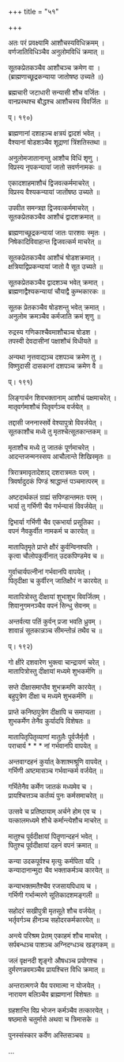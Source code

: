 +++
title = "५१"

+++

  
  
  
अतः परं प्रवक्ष्यामि आशौचस्यविधिक्रमम् ।  
वर्णजातिविधिञ्चैव अनुलोमविधिं क्रमात् ॥  
  
सूतकप्रेतकञ्चैव आशौचञ्च क्रमेण वा ।  
(ब्राह्मणाच्छूद्रकन्याया जातोषष्ठ उच्यते ॥)  
  
ब्रह्मचारी जटाधारी सन्यासी शौच वर्जितः ।  
वानप्रस्थश्च बौद्धश्च आशौचस्य विवर्जितः ॥  
  
प्। १९०)  
  
ब्राह्मणानां दशाहञ्च क्षत्रयं द्वादशं भवेत् ।  
वैश्यानां षोडशञ्चैव शूद्राणां त्रिंशतिस्तथा ॥  
  
अनुलोमजातानान्तु आशौच विधिं शृणु ।  
विप्रस्य नृपकन्यायां जातो सवर्णनामकः ॥  
  
एकादशाहमाशौचं द्विजवत्कर्ममाचरेत् ।  
विप्रस्य वैश्यकन्यायां जातोंषष्ठ उच्यते ॥  
  
उपवीत समन्त्रज्ञ द्विजवत्कर्ममाचरेत् ।  
सूतकप्रेतकञ्चैव आशौचं द्वादशक्रमात् ॥  
  
ब्राह्मणाच्छूद्रकन्यायां जातः पारशवः स्मृतः ।  
निषेकादिविवाहान्त द्विजवत्कर्म माचरेत् ॥  
  
सूतकप्रेतकञ्चैव आशौचं षोडशक्रमात् ।  
क्षत्रियाद्विप्रकन्यायां जातो वै सूत उच्यते ॥  
  
सूतकप्रेतकञ्चैव द्वादशञ्च भवेत् क्रमात् ।  
ब्राह्मणाद्वैश्यकन्यायां चौयाद्वै कुम्भकारकः ॥  
  
सूतक प्रेतकञ्चैव षोडशन्तु भवेत् क्रमात् ।  
अनुलोम क्रमञ्चैव कर्मजाति क्रमं शृणु ॥  
  
रुद्रस्य गणिकाश्चैवमाशौचञ्च षोडश ।  
तपस्वी देवदासीनां पक्षाशौचं विधीयते ॥  
  
अन्यथा नृत्तवाद्यञ्च दशपञ्च क्रमेण तु ।  
विष्णुदासी दासकानां दशपञ्च क्रमेण वै ॥  
  
प्। १९१)  
  
लिङ्गार्चन शिवभक्तानाम् आशौचं पक्षमाचरेत् ।  
मातृवर्गमाशौचं पितृवर्गञ्च वर्जयेत् ॥  
  
तद्दासी जननास्सर्वे वेश्यापुत्रो विवर्जयेत् ।  
सूतकाशौच मध्ये तु मृतश्चेत्सूतकान्तकम् ॥  
  
मृताशौच मध्ये तु जातकं पूर्णमाचरेत् ।  
आदन्तजन्मनस्सय आचौलान्ते शिखिस्मृतः ॥  
  
त्रिरात्रमावृतादेशाद् दशरात्रमतः परम् ।  
त्रिवर्षादुदकं पिण्डं श्राद्धान्तं पञ्चमात्परम् ॥  
  
अष्टदार्थकलं ग्राह्यं सपिण्डान्तमतः परम् ।  
भार्या तु गर्भिणी चैव गर्भन्यासं विवर्जयेत् ॥  
  
द्विभार्या गर्भिणी चैव एकभार्या प्रसूतिका ।  
वपनं नैवकुर्वीत नामकर्म च कारयेत् ॥  
  
मातापितृमृते प्राप्ते क्षौरं कुर्वन्विनश्यति ।  
कृत्वा चौलोपकुर्वीनात् उदकपिण्डमेव च ॥  
  
गुर्वाचार्यपत्नीनां गर्भवानपि वापयेत् ।  
पितृदीक्षा च कुर्वीरन् जातिक्षौरं न कारयेत् ॥  
  
मातापित्रोस्तु दीक्षायां शुभाशुभ विवर्जितम् ।  
शिवानुगमनञ्चैव वपनं सिन्धु सेवनम् ॥  
  
अन्तर्वत्या पतिं कुर्वन् प्रजा भवति ध्रुवम् ।  
शावान्नं सूतकान्नञ्च सीमन्तोन्नं तथैव च ॥  
  
प्। १९२)  
  
गो क्षीरे दशवारेण भुक्त्वा चान्द्रायणं चरेत् ।  
मातापित्रोस्तु दीक्षायां मध्यमे शुभकर्मणि ॥  
  
सप्ते दीक्षासमाप्तैव शुभक्रमणि कारयेत् ।  
बहुपुत्रेण दीक्षा च मध्यमे शुभकर्मणि ॥  
  
प्राप्ते कनिष्ठपुत्रेण दीक्षापि च समाप्यता ।  
शुभकर्मेण तेनैव कुर्यादपि विशेषतः ॥  
  
मातापितृपितृव्याणां मातुलैः पूर्वजैर्मृतौ ।  
पराचार्य * * * नां गर्भवानपि वापयेत् ॥  
  
अन्तवाग्दहनं कुर्यात् केशाश्मश्रूणि वापयेत् ।  
गर्भिणी अष्टमासञ्च गर्भवान्कर्म वर्जयेत् ॥  
  
गर्भितेनैव कर्मेण जातकं मध्यमेव च ।  
प्रायश्चित्तञ्च कर्तव्यं पुनः कर्मसमाचरेत् ॥  
  
उत्सवे च प्रतिष्ठायाम् अर्चने होम एव च ।  
यत्कालमध्यमे शौचे कर्मान्त्येशौच माचरेत् ॥  
  
मातुश्च पूर्वदीक्षायां पितॄणान्दहनं भवेत् ।  
पितुश्च पूर्वदीक्षायां दहनं वपनं क्रमात् ॥  
  
कन्या उदकपूर्वश्च मृत्युः कर्मपिता यदि ।  
कन्यादानान्मुदा चैव भक्ताकर्मञ्च कारयेत् ॥  
  
कन्याभक्तमतैश्चैव रजसायपिधाय च ।  
गर्भिणी गर्भान्मरणे सूतिकादशमङ्गली ॥  
  
सहोदरं सखीपुत्री मृतसूते शौच वर्जयेत् ।  
भर्तृवर्गञ्च हीनञ्च सहोदरकर्मकारयेत् ॥  
  
अन्त्ये परिश्रम प्रेतम् एकाहमं शौच माचरेत् ।  
सर्पबन्धञ्च पाशञ्च अग्निदग्धञ्च खड्गकम् ॥  
  
जलं वृक्षनदी शृङ्गो औषधञ्च प्रयोगश्च ।  
दुर्मरणन्नवमञ्चैव प्रायश्चित्त विधि क्रमात् ॥  
  
अन्तरात्मगजे यैव परमात्मा न योजयेत् ।  
नारायण बलिञ्चैव ब्राह्मणानां विशेषतः ॥  
  
ग्रहशान्ति विप्र भोजन कर्मञ्चैव तत्कारयेत् ।  
षष्ठमासे चतुर्मासे अथवा च त्रिमासके ॥  
  
पुनस्संस्कार कर्वेण अस्तिसञ्चय ॥  
  
…  
  
